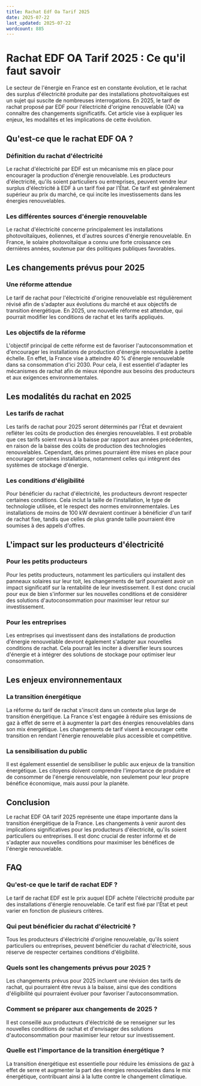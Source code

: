 ```yaml
---
title: Rachat Edf Oa Tarif 2025
date: 2025-07-22
last_updated: 2025-07-22
wordcount: 885
---
```


# Rachat EDF OA Tarif 2025 : Ce qu'il faut savoir

Le secteur de l'énergie en France est en constante évolution, et le rachat des surplus d'électricité produite par des installations photovoltaïques est un sujet qui suscite de nombreuses interrogations. En 2025, le tarif de rachat proposé par EDF pour l'électricité d'origine renouvelable (OA) va connaître des changements significatifs. Cet article vise à expliquer les enjeux, les modalités et les implications de cette évolution.

## Qu'est-ce que le rachat EDF OA ?

### Définition du rachat d'électricité

Le rachat d'électricité par EDF est un mécanisme mis en place pour encourager la production d'énergie renouvelable. Les producteurs d'électricité, qu'ils soient particuliers ou entreprises, peuvent vendre leur surplus d'électricité à EDF à un tarif fixé par l'État. Ce tarif est généralement supérieur au prix du marché, ce qui incite les investissements dans les énergies renouvelables.

### Les différentes sources d'énergie renouvelable

Le rachat d'électricité concerne principalement les installations photovoltaïques, éoliennes, et d'autres sources d'énergie renouvelable. En France, le solaire photovoltaïque a connu une forte croissance ces dernières années, soutenue par des politiques publiques favorables.

## Les changements prévus pour 2025

### Une réforme attendue

Le tarif de rachat pour l'électricité d'origine renouvelable est régulièrement révisé afin de s'adapter aux évolutions du marché et aux objectifs de transition énergétique. En 2025, une nouvelle réforme est attendue, qui pourrait modifier les conditions de rachat et les tarifs appliqués.

### Les objectifs de la réforme

L'objectif principal de cette réforme est de favoriser l'autoconsommation et d'encourager les installations de production d'énergie renouvelable à petite échelle. En effet, la France vise à atteindre 40 % d'énergie renouvelable dans sa consommation d'ici 2030. Pour cela, il est essentiel d'adapter les mécanismes de rachat afin de mieux répondre aux besoins des producteurs et aux exigences environnementales.

## Les modalités du rachat en 2025

### Les tarifs de rachat

Les tarifs de rachat pour 2025 seront déterminés par l'État et devraient refléter les coûts de production des énergies renouvelables. Il est probable que ces tarifs soient revus à la baisse par rapport aux années précédentes, en raison de la baisse des coûts de production des technologies renouvelables. Cependant, des primes pourraient être mises en place pour encourager certaines installations, notamment celles qui intègrent des systèmes de stockage d'énergie.

### Les conditions d'éligibilité

Pour bénéficier du rachat d'électricité, les producteurs devront respecter certaines conditions. Cela inclut la taille de l'installation, le type de technologie utilisée, et le respect des normes environnementales. Les installations de moins de 100 kW devraient continuer à bénéficier d'un tarif de rachat fixe, tandis que celles de plus grande taille pourraient être soumises à des appels d'offres.

## L'impact sur les producteurs d'électricité

### Pour les petits producteurs

Pour les petits producteurs, notamment les particuliers qui installent des panneaux solaires sur leur toit, les changements de tarif pourraient avoir un impact significatif sur la rentabilité de leur investissement. Il est donc crucial pour eux de bien s'informer sur les nouvelles conditions et de considérer des solutions d'autoconsommation pour maximiser leur retour sur investissement.

### Pour les entreprises

Les entreprises qui investissent dans des installations de production d'énergie renouvelable devront également s'adapter aux nouvelles conditions de rachat. Cela pourrait les inciter à diversifier leurs sources d'énergie et à intégrer des solutions de stockage pour optimiser leur consommation.

## Les enjeux environnementaux

### La transition énergétique

La réforme du tarif de rachat s'inscrit dans un contexte plus large de transition énergétique. La France s'est engagée à réduire ses émissions de gaz à effet de serre et à augmenter la part des énergies renouvelables dans son mix énergétique. Les changements de tarif visent à encourager cette transition en rendant l'énergie renouvelable plus accessible et compétitive.

### La sensibilisation du public

Il est également essentiel de sensibiliser le public aux enjeux de la transition énergétique. Les citoyens doivent comprendre l'importance de produire et de consommer de l'énergie renouvelable, non seulement pour leur propre bénéfice économique, mais aussi pour la planète.

## Conclusion

Le rachat EDF OA tarif 2025 représente une étape importante dans la transition énergétique de la France. Les changements à venir auront des implications significatives pour les producteurs d'électricité, qu'ils soient particuliers ou entreprises. Il est donc crucial de rester informé et de s'adapter aux nouvelles conditions pour maximiser les bénéfices de l'énergie renouvelable.

## FAQ

### Qu'est-ce que le tarif de rachat EDF ?

Le tarif de rachat EDF est le prix auquel EDF achète l'électricité produite par des installations d'énergie renouvelable. Ce tarif est fixé par l'État et peut varier en fonction de plusieurs critères.

### Qui peut bénéficier du rachat d'électricité ?

Tous les producteurs d'électricité d'origine renouvelable, qu'ils soient particuliers ou entreprises, peuvent bénéficier du rachat d'électricité, sous réserve de respecter certaines conditions d'éligibilité.

### Quels sont les changements prévus pour 2025 ?

Les changements prévus pour 2025 incluent une révision des tarifs de rachat, qui pourraient être revus à la baisse, ainsi que des conditions d'éligibilité qui pourraient évoluer pour favoriser l'autoconsommation.

### Comment se préparer aux changements de 2025 ?

Il est conseillé aux producteurs d'électricité de se renseigner sur les nouvelles conditions de rachat et d'envisager des solutions d'autoconsommation pour maximiser leur retour sur investissement.

### Quelle est l'importance de la transition énergétique ?

La transition énergétique est essentielle pour réduire les émissions de gaz à effet de serre et augmenter la part des énergies renouvelables dans le mix énergétique, contribuant ainsi à la lutte contre le changement climatique.